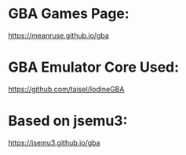 # GBA Games Page:

https://meanruse.github.io/gba

# GBA Emulator Core Used:

https://github.com/taisel/IodineGBA

# Based on jsemu3:
https://jsemu3.github.io/gba
